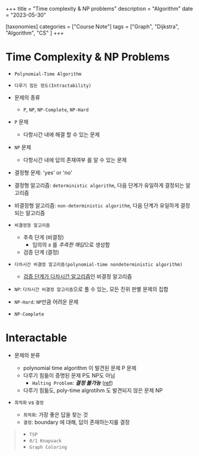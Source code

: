 +++
title = "Time complexity & NP problems"
description = "Algorithm"
date = "2023-05-30"

[taxonomies]
categories = ["Course Note"]
tags = ["Graph", "Dijkstra", "Algorithm", "CS" ]
+++

# Time Complexity & NP Problems

- `Polynomial-Time Algorithm`
- `다루기 힘든 정도(Intractability)`
- 문제의 종류
  - `P`, `NP`, `NP-Complete`, `NP-Hard`


- `P` 문제
  - <txtred>다항시간 내에 해결</txtred> 할 수 있는 문제
- `NP` 문제
  - <txtred>다항시간 내에 답의 존재여부</txtred> 를 알 수 있는 문제
- 결정형 문제: 'yes' or 'no'
- 결정형 알고리즘: `deterministic algorithm`, 다음 단계가 유일하게 결정되는 알고리즘
- 비결정형 알고리즘: `non-deterministic algorithm`, 다음 단계가 유일하게 결정되는 알고리즘

- `비결정형 알고리즘`
  - 추측 단게 (비결정)
    - 임의의 $s$ 를 *추측한 해답*으로 생성함
  - 검증 단계 (결정)

- `다차시간 비결정 알고리즘(polynomial-time nondeterministic algorithm)`
  - <u>검증 단계가 다차시간 알고리즘</u>인 비결정 알고리즘
- `NP`: `다차시간 비결정 알고리즘`으로 풀 수 있는, <txtylw>모든 진위 판별 문제의 집합</txtylw>
   
- `NP-Hard`: `NP`만큼 어려운 문제
- `NP-Complete`

   

# Interactable
- 문제의 분류
  - polynomial time algorithm 이 발견된 문제 <txtred>P 문제</txtred>
  - 다루기 힘듦이 증명된 문제 <txtred>P도 NP도 아님</txtred>
    - `Halting Problem`: ***결정 불가능*** ([ref](https://johngrib.github.io/wiki/halting-problem/))
  - 다루기 힘듦도, poly-time algrotihm 도 발견되지 않은 문제 <txtred>NP</txtred>

   

- `최적화` vs `결정`
  - `최적화`: <txtylw>가장 좋은 답</txtylw>을 찾는 것
  - `결정`: boundary 에 대해, 답이 존재하는지를 결정
>   - `TSP`
>   - `0/1 Knapsack`
>   - `Graph Coloring`


